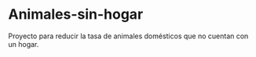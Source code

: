 # Animales-sin-hogar
Proyecto para reducir la tasa de animales domésticos que no cuentan con un hogar.
